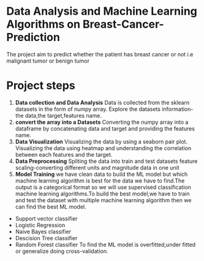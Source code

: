 # Data Analysis and Machine Learning Algorithms on Breast-Cancer-Prediction

The project aim to predict whether the patient has breast cancer or not i.e malignant tumor or benign tumor

# Project steps
1. **Data collection and Data Analysis**
Data is collected from the sklearn datasets in the form of numpy array.
Explore the datasets information-the data,the target,features name.
2. **convert the array into a Datasets**
Converting the numpy array into a dataframe by concatenating data and target and providing the features name.
3. **Data Visualization**
Visualizing the data by using a seaborn pair plot.
Visualizing the data using heatmap and understanding the correlation between each features and the target.
4. **Data Preprocessing**
Spliting the data into train and test datasets
feature scaling-converting different units and magnitude data in one unit
5. **Model Training**
we have clean data to build the ML model but which machine learning algorithm is best for the data we have to find.The output is a categorical format so we will use supervised classification machine learning algorithms.To build the best model,we have to train and test the dataset with multiple machine learning algorithm then we can find the best ML model.
- Support vector classifier
- Logistic Regression
- Naive Bayes classifier
- Descision Tree classifier
- Random Forest classifier
To find the ML model is overfitted,under fitted or generalize doing cross-validation.
